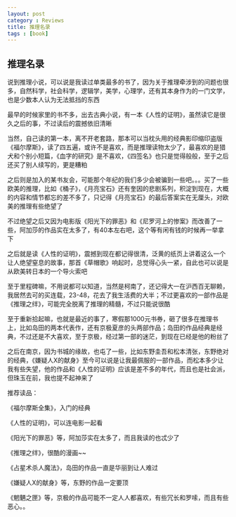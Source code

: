 ```yaml
---
layout: post
category : Reviews
title: 推理名录
tags : [book]
---
```

## 推理名录 ##

说到推理小说，可以说是我读过单类最多的书了，因为关于推理牵涉到的问题也很多，自然科学，社会科学，逻辑学，美学，心理学，还有其本身作为的一门文学，也是少数本人认为无法抵挡的东西

最早的时候家里的书不多，出去古典小说，有一本《人性的证明》，虽然读它是很久之后的事，不过读后的震撼依旧清晰

当然，自己读的第一本，离不开老套路，那本可以当枕头用的经典影印缩印盗版《福尔摩斯》，读了四五遍，或许不是喜欢，而是推理读物太少了，最喜欢的是猎犬和个别小短篇，《血字的研究》是不喜欢，《四签名》也只是觉得般般，至于之后还买了别人续写的，更是糟粕

之后则是加入的某书友会，可能那个年纪的我们多少会被骗到一些吧。。。买了一些欧美的推理，比如《桶子》，《月亮宝石》还有奎因的悲剧系列，积淀到现在，大概的内容和情节都忘的差不多了，只记得《月亮宝石》的最后答案实在无厘头，对欧美的推理有些绝望了

不过绝望之后又因为电影版《阳光下的罪恶》和《尼罗河上的惨案》而改善了一些，阿加莎的作品实在太多了，有40本左右吧，这个等有闲有钱的时候再一举拿下

之后就是读《人性的证明》，震撼到现在都记得很清，泛黄的纸页上讲着这么一个让人绝望窒息的故事，那首《草帽歌》响起时，总觉得心头一紧，自此也可以说是从欧美转日本的一个导火索吧

至于里程碑嘛，不用说都可以知道，当然是柯南了，还记得大一在沪西百无聊赖，我居然去可的买连载，23-48，花去了我生活费的大半；不过更喜欢的一部作品是《推理之绊》，可能完全脱离了推理的精髓，不过只能说很酷

至于重新拾起嘛，也就是最近的事了，寒假那1000元书券，砸了很多在推理书上，比如岛田的两本代表作，还有京极夏彦的头两部作品；岛田的作品经典是经典，不过还是不大喜欢，至于京极，经过第一部的迷茫，到现在已经是他的粉丝了

之后在南京，因为书城的缘故，也屯了一些，比如东野圭吾和松本清张，东野绝对的经典，《嫌疑人X的献身》至今可以说是让我最佩服的一部作品，而松本多少让我有些失望，他的作品和《人性的证明》应该是差不多的年代，而且也是社会派，但珠玉在前，我也提不起神来了

 

推荐读品：

《福尔摩斯全集》，入门的经典

《人性的证明》，可以连电影一起看

《阳光下的罪恶》等，阿加莎实在太多了，而且我读的也忒少了

《推理之绊》，很酷的漫画~~

《占星术杀人魔法》，岛田的作品一直是华丽到让人难过

《嫌疑人X的献身》等，东野的作品一定要顶

《魍魉之匣》等，京极的作品可能不一定人人都喜欢，有些冗长和罗嗦，而且有些恶心。。